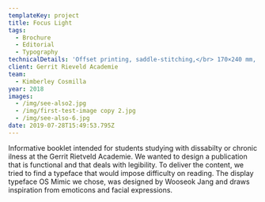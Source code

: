 ```yaml
---
templateKey: project
title: Focus Light
tags:
  - Brochure
  - Editorial
  - Typography
technicalDetails: 'Offset printing, saddle-stitching,</br> 170×240 mm, 40 pp.'
client: Gerrit Rieveld Academie
team:
  - Kimberley Cosmilla
year: 2018
images:
  - /img/see-also2.jpg
  - /img/first-test-image copy 2.jpg
  - /img/see-also-6.jpg
date: 2019-07-28T15:49:53.795Z
---
```


Informative booklet intended for students studying with dissabilty or chronic ilness at the Gerrit Rietveld Academie. We wanted to design a publication that is functional and that deals with legibility. To deliver the content, we tried to find a typeface that would impose difficulty on reading. The display typeface OS Mimic we chose, was designed by Wooseok Jang and draws inspiration from emoticons and facial expressions.
